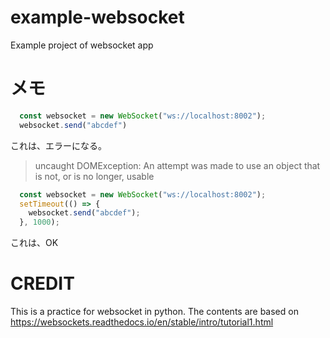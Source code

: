# example-websocket
Example project of websocket app

# メモ

```javascript
  const websocket = new WebSocket("ws://localhost:8002");
  websocket.send("abcdef")
```

これは、エラーになる。

> uncaught DOMException: An attempt was made to use an object that is not, or is no longer, usable

```javascript
  const websocket = new WebSocket("ws://localhost:8002");
  setTimeout(() => {
    websocket.send("abcdef");
  }, 1000);
```

これは、OK

# CREDIT

This is a practice for websocket in python.
The contents are based on https://websockets.readthedocs.io/en/stable/intro/tutorial1.html
